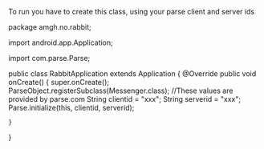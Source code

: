To run you have to create this class, using your parse client and server ids

package amgh.no.rabbit;

import android.app.Application;

import com.parse.Parse;

public class RabbitApplication extends Application {
    @Override
    public void onCreate() {
        super.onCreate();
        ParseObject.registerSubclass(Messenger.class);
        //These values are provided by parse.com
        String clientid = "xxx";
        String serverid = "xxx";
        Parse.initialize(this, clientid,
                serverid);


    }
}
